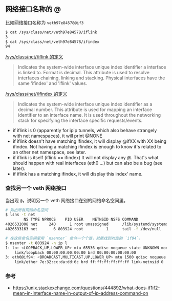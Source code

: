 ## 网络接口名称的 @

比如网络接口名称为 `veth97e84578@if3`

```sh
$ cat /sys/class/net/veth97e84578/iflink
3
$ cat /sys/class/net/veth97e84578/ifindex
94
```

[/sys/class/net/<iface>/iflink 的定义](https://github.com/torvalds/linux/blob/v5.16-rc4/Documentation/ABI/testing/sysfs-class-net#L199)

> Indicates the system-wide interface unique index identifier a interface is linked to.
> Format is decimal. This attribute is used to resolve interfaces chaining, linking and stacking.
> Physical interfaces have the same 'ifindex' and 'iflink' values.

[/sys/class/net/<iface>/ifindex 的定义](https://github.com/torvalds/linux/blob/v5.16-rc4/Documentation/ABI/testing/sysfs-class-net#L188)

> Indicates the system-wide interface unique index identifier as a decimal number.
> This attribute is used for mapping an interface identifier to an interface name.
> It is used throughout the networking stack for specifying the interface specific requests/events.

- if iflink is 0 (apparently for ipip tunnels, which also behave strangely with net namespaces), it will print @NONE
- if iflink doesn't have matching ifindex, it will display @ifXX with XX being ifindex. Not having a matching ifindex is enough to know it's related to an other net namespace, see later.
- if iflink is itself (iflink == ifindex) It will not display any @. That's what should happen with real interfaces (eth0 ...) but can also be a bug (see later).
- if iflink has a matching ifindex, it will display this index' name.

### 查找另一个 veth 网络接口

当出现 `@`，说明另一个 veth 网络接口在别的网络命名空间里。

```sh
# 列出所有网络命名空间
$ lsns -t net
        NS TYPE NPROCS    PID USER    NETNSID NSFS COMMAND
4026532008 net     240      1 root unassigned      /lib/systemd/systemd --system --deserialize 39
4026533163 net       6 803924 root          1      tail -f /dev/null

# 在这些命名空间里用 `nsenter` 命令一个个查，就能找到对应的 `if94`。
$ nsenter -t 803924 -n ip l
1: lo: <LOOPBACK,UP,LOWER_UP> mtu 65536 qdisc noqueue state UNKNOWN mode DEFAULT group default qlen 1000
    link/loopback 00:00:00:00:00:00 brd 00:00:00:00:00:00
3: eth0@if94: <BROADCAST,MULTICAST,UP,LOWER_UP> mtu 1500 qdisc noqueue state UP mode DEFAULT group default
    link/ether 7e:32:cc:da:dd:6c brd ff:ff:ff:ff:ff:ff link-netnsid 0
```

### 参考

- https://unix.stackexchange.com/questions/444892/what-does-if1if2-mean-in-interface-name-in-output-of-ip-address-command-on
